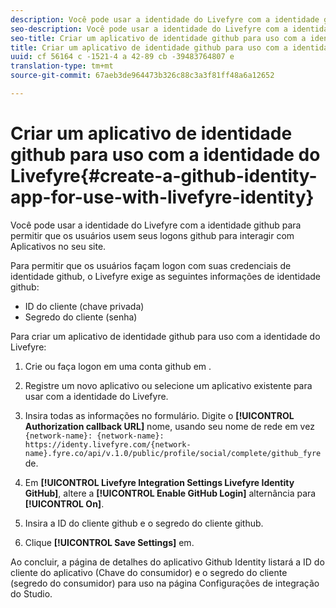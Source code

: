 ```yaml
---
description: Você pode usar a identidade do Livefyre com a identidade github para permitir que os usuários usem seus logons github para interagir com Aplicativos no seu site.
seo-description: Você pode usar a identidade do Livefyre com a identidade github para permitir que os usuários usem seus logons github para interagir com Aplicativos no seu site.
seo-title: Criar um aplicativo de identidade github para uso com a identidade do Livefyre
title: Criar um aplicativo de identidade github para uso com a identidade do Livefyre
uuid: cf 56164 c -1521-4 a 42-89 cb -39483764807 e
translation-type: tm+mt
source-git-commit: 67aeb3de964473b326c88c3a3f81ff48a6a12652

---
```



# Criar um aplicativo de identidade github para uso com a identidade do Livefyre{#create-a-github-identity-app-for-use-with-livefyre-identity}

Você pode usar a identidade do Livefyre com a identidade github para permitir que os usuários usem seus logons github para interagir com Aplicativos no seu site.

Para permitir que os usuários façam logon com suas credenciais de identidade github, o Livefyre exige as seguintes informações de identidade github:

* ID do cliente (chave privada)
* Segredo do cliente (senha)

Para criar um aplicativo de identidade github para uso com a identidade do Livefyre:

1. Crie ou faça logon em uma conta github em [](https://github.com/settings/developers).
1. Registre um novo aplicativo ou selecione um aplicativo existente para usar com a identidade do Livefyre.
1. Insira todas as informações no formulário. Digite o **[!UICONTROL Authorization callback URL]** nome, usando seu nome de rede em vez `{network-name}: {network-name}: https://identy.livefyre.com/{network-name}.fyre.co/api/v.1.0/public/profile/social/complete/github_fyre`de.

1. Em **[!UICONTROL Livefyre Integration Settings Livefyre Identity GitHub]**, altere a **[!UICONTROL Enable GitHub Login]** alternância para **[!UICONTROL On]**.

1. Insira a ID do cliente github e o segredo do cliente github.
1. Clique **[!UICONTROL Save Settings]** em.

Ao concluir, a página de detalhes do aplicativo Github Identity listará a ID do cliente do aplicativo (Chave do consumidor) e o segredo do cliente (segredo do consumidor) para uso na página Configurações de integração do Studio.
